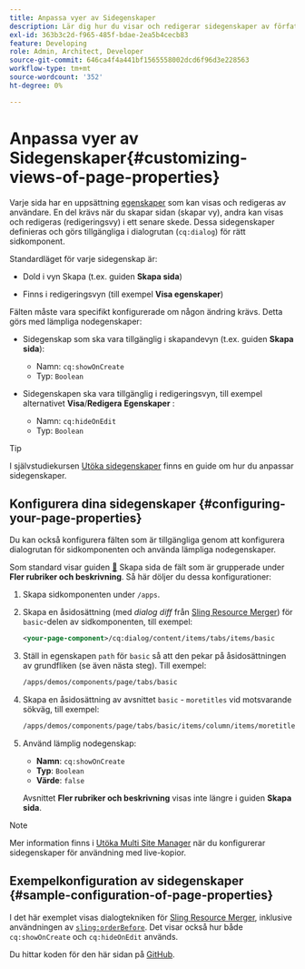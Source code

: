 ```yaml
---
title: Anpassa vyer av Sidegenskaper
description: Lär dig hur du visar och redigerar sidegenskaper av författare.
exl-id: 363b3c2d-f965-485f-bdae-2ea5b4cecb83
feature: Developing
role: Admin, Architect, Developer
source-git-commit: 646ca4f4a441bf1565558002dcd6f96d3e228563
workflow-type: tm+mt
source-wordcount: '352'
ht-degree: 0%

---
```


# Anpassa vyer av Sidegenskaper{#customizing-views-of-page-properties}

Varje sida har en uppsättning [egenskaper](/help/sites-cloud/authoring/sites-console/page-properties.md) som kan visas och redigeras av användare. En del krävs när du skapar sidan (skapar vy), andra kan visas och redigeras (redigeringsvy) i ett senare skede. Dessa sidegenskaper definieras och görs tillgängliga i dialogrutan (`cq:dialog`) för rätt sidkomponent.

Standardläget för varje sidegenskap är:

* Dold i vyn Skapa (t.ex. guiden **Skapa sida**)

* Finns i redigeringsvyn (till exempel **Visa egenskaper**)

Fälten måste vara specifikt konfigurerade om någon ändring krävs. Detta görs med lämpliga nodegenskaper:

* Sidegenskap som ska vara tillgänglig i skapandevyn (t.ex. guiden **Skapa sida**):

   * Namn: `cq:showOnCreate`
   * Typ: `Boolean`

* Sidegenskapen ska vara tillgänglig i redigeringsvyn, till exempel alternativet **Visa**/**Redigera** **Egenskaper** :

   * Namn: `cq:hideOnEdit`
   * Typ: `Boolean`

>[!TIP]
>
>I självstudiekursen [Utöka sidegenskaper](https://experienceleague.adobe.com/docs/experience-manager-learn/sites/developing/page-properties-technical-video-develop.html) finns en guide om hur du anpassar sidegenskaper.

## Konfigurera dina sidegenskaper {#configuring-your-page-properties}

Du kan också konfigurera fälten som är tillgängliga genom att konfigurera dialogrutan för sidkomponenten och använda lämpliga nodegenskaper.

Som standard visar guiden **[&#128279;](/help/sites-cloud/authoring/sites-console/creating-pages.md#creating-a-new-page)** Skapa sida de fält som är grupperade under **Fler rubriker och beskrivning**. Så här döljer du dessa konfigurationer:

1. Skapa sidkomponenten under `/apps`.
1. Skapa en åsidosättning (med *dialog diff* från [Sling Resource Merger](/help/implementing/developing/introduction/sling-resource-merger.md)) för `basic`-delen av sidkomponenten, till exempel:

   ```xml
   <your-page-component>/cq:dialog/content/items/tabs/items/basic
   ```

1. Ställ in egenskapen `path` för `basic` så att den pekar på åsidosättningen av grundfliken (se även nästa steg). Till exempel:

   ```xml
   /apps/demos/components/page/tabs/basic
   ```

1. Skapa en åsidosättning av avsnittet `basic` - `moretitles` vid motsvarande sökväg, till exempel:

   ```xml
   /apps/demos/components/page/tabs/basic/items/column/items/moretitles
   ```

1. Använd lämplig nodegenskap:

   * **Namn**: `cq:showOnCreate`
   * **Typ**: `Boolean`
   * **Värde**: `false`

   Avsnittet **Fler rubriker och beskrivning** visas inte längre i guiden **Skapa sida**.

>[!NOTE]
>
>Mer information finns i [Utöka Multi Site Manager](/help/implementing/developing/extending/msm.md#configuring-msm-locks-on-page-properties) när du konfigurerar sidegenskaper för användning med live-kopior.

## Exempelkonfiguration av sidegenskaper {#sample-configuration-of-page-properties}

I det här exemplet visas dialogtekniken för [Sling Resource Merger](/help/implementing/developing/introduction/sling-resource-merger.md), inklusive användningen av [`sling:orderBefore`](/help/implementing/developing/introduction/sling-resource-merger.md#properties). Det visar också hur både `cq:showOnCreate` och `cq:hideOnEdit` används.

Du hittar koden för den här sidan på [GitHub](https://github.com/Adobe-Marketing-Cloud/aem-authoring-extension-page-dialog).
